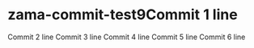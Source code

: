 # zama-commit-test9Commit 1 line
Commit 2 line
Commit 3 line
Commit 4 line
Commit 5 line
Commit 6 line
